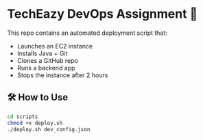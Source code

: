 # TechEazy DevOps Assignment 🚀

This repo contains an automated deployment script that:
- Launches an EC2 instance
- Installs Java + Git
- Clones a GitHub repo
- Runs a backend app
- Stops the instance after 2 hours

## 🛠 How to Use

```bash
cd scripts
chmod +x deploy.sh
./deploy.sh dev_config.json
